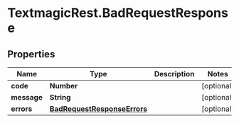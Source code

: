 # TextmagicRest.BadRequestResponse

## Properties
Name | Type | Description | Notes
------------ | ------------- | ------------- | -------------
**code** | **Number** |  | [optional] 
**message** | **String** |  | [optional] 
**errors** | [**BadRequestResponseErrors**](BadRequestResponseErrors.md) |  | [optional] 


